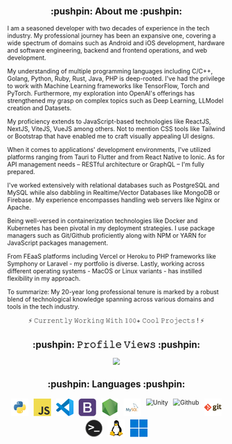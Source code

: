 <h2 align="center">:pushpin: About me :pushpin:</h2>

<p align=left>
I am a seasoned developer with two decades of experience in the tech industry. My professional journey has been an expansive one, covering a wide spectrum of domains such as Android and iOS development, hardware and software engineering, backend and frontend operations, and web development.
</p>

<p align=left>
My understanding of multiple programming languages including C/C++, Golang, Python, Ruby, Rust, Java, PHP is deep-rooted. I've had the privilege to work with Machine Learning frameworks like TensorFlow, Torch and PyTorch. Furthermore, my exploration into OpenAI's offerings has strengthened my grasp on complex topics such as Deep Learning, LLModel creation and Datasets.
</p>

<p align=left>
My proficiency extends to JavaScript-based technologies like ReactJS, NextJS, ViteJS, VueJS among others. Not to mention CSS tools like Tailwind or Bootstrap that have enabled me to craft visually appealing UI designs.
</p>

<p align=left>
When it comes to applications' development environments, I've utilized platforms ranging from Tauri to Flutter and from React Native to Ionic. As for API management needs – RESTful architecture or GraphQL – I'm fully prepared.
</p>

<p align=left>
I've worked extensively with relational databases such as PostgreSQL and MySQL while also dabbling in Realtime/Vector Databases like MongoDB or Firebase. My experience encompasses handling web servers like Nginx or Apache.
</p>

<p align=left>
Being well-versed in containerization technologies like Docker and Kubernetes has been pivotal in my deployment strategies. I use package managers such as Git/Github proficiently along with NPM or YARN for JavaScript packages management.
</p>

<p align=left>
From FEaaS platforms including Vercel or Heroku to PHP frameworks like Symphony or Laravel - my portfolio is diverse. Lastly, working across different operating systems - MacOS or Linux variants - has instilled flexibility in my approach.
</p>

<p align=left>
To summarize: My 20-year long professional tenure is marked by a robust blend of technological knowledge spanning across various domains and tools in the tech industry.
</p>

<p align=center>
  ⚡ 𝙲𝚞𝚛𝚛𝚎𝚗𝚝𝚕𝚢 𝚆𝚘𝚛𝚔𝚒𝚗𝚐 𝚆𝚒𝚝𝚑 𝟙𝟶𝟶+ 𝙲𝚘𝚘𝚕 𝙿𝚛𝚘𝚓𝚎𝚌𝚝𝚜 ! ⚡
</p>

<h2 align="center">:pushpin: 𝙿𝚛𝚘𝚏𝚒𝚕𝚎 𝚅𝚒𝚎𝚠𝚜 :pushpin:</h2>

<p align=center>
  <img src="https://profile-counter.glitch.me/devsolux/count.svg">
</p>

<h2 align="center">:pushpin: Languages :pushpin:</h2>
<p align="center">
<img src="https://raw.githubusercontent.com/github/explore/80688e429a7d4ef2fca1e82350fe8e3517d3494d/topics/python/python.png" alt="Python" height="40" style="vertical-align:top; margin:4px">
<img src="https://raw.githubusercontent.com/github/explore/80688e429a7d4ef2fca1e82350fe8e3517d3494d/topics/javascript/javascript.png" alt="Javascript" height="40" style="vertical-align:top; margin:4px">
<img src="https://raw.githubusercontent.com/github/explore/80688e429a7d4ef2fca1e82350fe8e3517d3494d/topics/visual-studio-code/visual-studio-code.png" alt="VS Code" height="40" style="vertical-align:top; margin:4px">
<img src="https://raw.githubusercontent.com/github/explore/80688e429a7d4ef2fca1e82350fe8e3517d3494d/topics/bootstrap/bootstrap.png" alt="Bootstrap" height="40" style="vertical-align:top; margin:4px">
<img src="https://raw.githubusercontent.com/github/explore/80688e429a7d4ef2fca1e82350fe8e3517d3494d/topics/nodejs/nodejs.png" alt="NodeJS" height="40" style="vertical-align:top; margin:4px">
<img src="https://raw.githubusercontent.com/github/explore/80688e429a7d4ef2fca1e82350fe8e3517d3494d/topics/mysql/mysql.png" alt="MySQL" height="40" style="vertical-align:top; margin:4px">
 <img src="https://cdn-icons-png.flaticon.com/512/5969/5969346.png" alt="Unity" height="40" style="vertical-align:top; margin:4px">
<img src="https://cdn-icons-png.flaticon.com/512/5968/5968866.png" alt="Github" height="40" style="vertical-align:top; margin:4px">
<img src="https://raw.githubusercontent.com/github/explore/80688e429a7d4ef2fca1e82350fe8e3517d3494d/topics/git/git.png" alt="Git" height="40" style="vertical-align:top; margin:4px">
<img src="https://raw.githubusercontent.com/github/explore/80688e429a7d4ef2fca1e82350fe8e3517d3494d/topics/terminal/terminal.png" alt="Terminal" height="40" style="vertical-align:top; margin:4px">
<img src="https://raw.githubusercontent.com/github/explore/80688e429a7d4ef2fca1e82350fe8e3517d3494d/topics/linux/linux.png" alt="Linux" height="40" style="vertical-align:top; margin:4px" alt="Windows" height="40" style="vertical-align:top; margin:4px">
<img src="https://raw.githubusercontent.com/github/explore/80688e429a7d4ef2fca1e82350fe8e3517d3494d/topics/windows/windows.png" alt="Windows" height="40" style="vertical-align:top; margin:4px">
</p>
